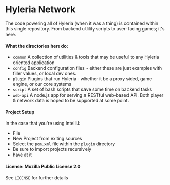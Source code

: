 # Hyleria Network

The code powering all of Hyleria (when it was a thing) is contained within this single repository. From backend utlility scripts to user-facing games; it's here.

#### What the directories here do:

 - `common` A collection of utilities & tools that may be useful to any Hyleria oriented application
 - `config` Backend configuration files - either these are just examples with filler values, or local dev ones.
 - `plugin` Plugins that run Hyleria - whether it be a proxy sided, game engine, or our core systems
 - `script` A set of bash scripts that save some time on backend tasks
 - `web-api` A node.js app for serving a RESTful web-based API. Both player & network data is hoped to be supported at some point.

#### Project Setup

In the case that you're using IntelliJ:
 - File
 - New Project from exiting sources
 - Select the `pom.xml` file within the `plugin` directory
 - Be sure to import projects recursively
 - have at it



#### License: Mozilla Public License 2.0

See `LICENSE` for further details
